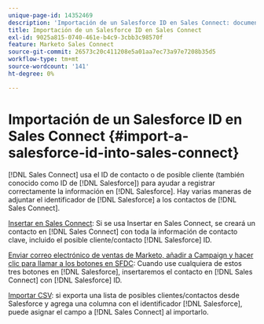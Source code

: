 ```yaml
---
unique-page-id: 14352469
description: 'Importación de un Salesforce ID en Sales Connect: documentos de Marketo: documentación del producto'
title: Importación de un Salesforce ID en Sales Connect
exl-id: 9025a815-0740-461e-b4c9-3cbb3c98570f
feature: Marketo Sales Connect
source-git-commit: 26573c20c411208e5a01aa7ec73a97e7208b35d5
workflow-type: tm+mt
source-wordcount: '141'
ht-degree: 0%

---
```


# Importación de un Salesforce ID en Sales Connect {#import-a-salesforce-id-into-sales-connect}

[!DNL Sales Connect] usa el ID de contacto o de posible cliente (también conocido como ID de [!DNL Salesforce]) para ayudar a registrar correctamente la información en [!DNL Salesforce]. Hay varias maneras de adjuntar el identificador de [!DNL Salesforce] a los contactos de [!DNL Sales Connect].

[Insertar en Sales Connect](/help/marketo/product-docs/marketo-sales-connect/crm/salesforce-customization/push-to-sales-connect.md): Si se usa Insertar en Sales Connect, se creará un contacto en
[!DNL Sales Connect] con toda la información de contacto clave, incluido el posible cliente/contacto
[!DNL Salesforce] ID.

[Enviar correo electrónico de ventas de Marketo, añadir a Campaign y hacer clic para llamar a los botones en SFDC](/help/marketo/product-docs/marketo-sales-connect/crm/salesforce-customization/how-to-install-sales-connect-buttons-in-salesforce.md): Cuando use cualquiera de estos tres botones en
[!DNL Salesforce], insertaremos el contacto en
[!DNL Sales Connect] con
[!DNL Salesforce] ID.

[Importar CSV](/help/marketo/product-docs/marketo-sales-connect/people/managing-contacts/import-contacts-via-csv.md): si exporta una lista de posibles clientes/contactos desde Salesforce y agrega una columna con el identificador [!DNL Salesforce], puede asignar el campo a [!DNL Sales Connect] al importarlo.
